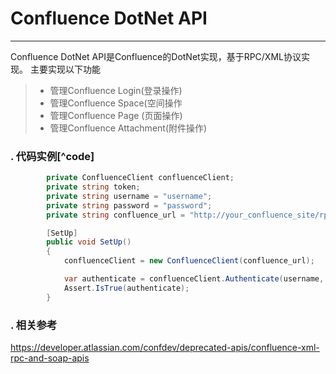 # Confluence DotNet API

------

Confluence DotNet API是Confluence的DotNet实现，基于RPC/XML协议实现。
主要实现以下功能

> * 管理Confluence Login(登录操作)
> * 管理Confluence Space(空间操作
> * 管理Confluence Page (页面操作)
> * 管理Confluence Attachment(附件操作)



### . 代码实例[^code]

```C#
        private ConfluenceClient confluenceClient;
        private string token;
        private string username = "username";
        private string password = "password";
        private string confluence_url = "http://your_confluence_site/rpc/xmlrpc";

        [SetUp]
        public void SetUp()
        {
            confluenceClient = new ConfluenceClient(confluence_url);

            var authenticate = confluenceClient.Authenticate(username, password, ref token);
            Assert.IsTrue(authenticate);
        }
```


### . 相关参考
https://developer.atlassian.com/confdev/deprecated-apis/confluence-xml-rpc-and-soap-apis
